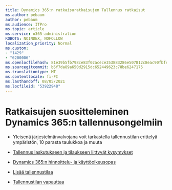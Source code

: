 ```yaml
---
title: Dynamics 365:n ratkaisuratkaisujen Tallennus ratkaisut
ms.author: pebaum
author: pebaum
ms.audience: ITPro
ms.topic: article
ms.service: o365-administration
ROBOTS: NOINDEX, NOFOLLOW
localization_priority: Normal
ms.custom:
- "1429"
- "6200006"
ms.openlocfilehash: 81e39b5fb798ce83f02acece353883286e507812c8eac90fbfe4e03316fa635e
ms.sourcegitcommit: b5f7da89a650d2915dc652449623c78be6247175
ms.translationtype: MT
ms.contentlocale: fi-FI
ms.lasthandoff: 08/05/2021
ms.locfileid: "53922948"
---
```

# <a name="recommend-solutions-for-dynamics-365-storage-issues"></a>Ratkaisujen suositteleminen Dynamics 365:n tallennusongelmiin

* Yleisenä järjestelmänvalvojana voit tarkastella tallennustilan erittelyä ympäristön, 10 parasta taulukkoa ja muuta

* [Tallennus laskutukseen ja tilaukseen liittyvät kysymykset](https://docs.microsoft.com/dynamics365/customer-engagement/admin/contact-information-microsoft-dynamics-365-online-billing-support)

* [Dynamics 365:n hinnoittelu- ja käyttöoikeusopas](https://dynamics.microsoft.com/pricing/)

* [Lisää tallennustilaa](https://docs.microsoft.com/dynamics365/customer-engagement/admin/manage-storage#add-storage-to-dynamics-365-online)

* [Tallennustilan vapauttaa](https://docs.microsoft.com/dynamics365/customer-engagement/admin/free-storage-space)
